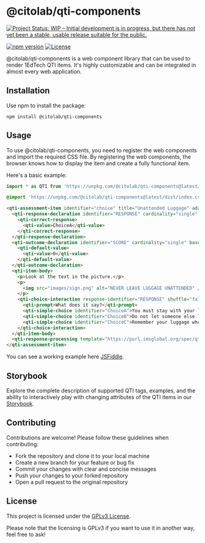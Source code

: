 # @citolab/qti-components

<a href="https://www.repostatus.org/#wip"><img src="https://www.repostatus.org/badges/latest/wip.svg" alt="Project Status: WIP – Initial development is in progress, but there has not yet been a stable, usable release suitable for the public." /></a>

[![npm version](https://badge.fury.io/js/%40citolab%2Fqti-components.svg)](https://badge.fury.io/js/%40citolab%2Fqti-components)
[![License](https://img.shields.io/badge/license-GPL-blue.svg)](https://opensource.org/license/gpl-2-0/)

@citolab/qti-components is a web component library that can be used to render 1EdTech QTI items.
It's highly customizable and can be integrated in almost every web application.

## Installation

Use npm to install the package:

```shell
npm install @citolab/qti-components
```

## Usage

To use @citolab/qti-components, you need to register the web components and import the required CSS file. By registering the web components, the browser knows how to display the item and create a fully functional item.

Here's a basic example:

```javascript
import * as QTI from 'https://unpkg.com/@citolab/qti-components@latest/dist/index.js';
```

```css
@import 'https://unpkg.com/@citolab/qti-components@latest/dist/index.css';
```

```html
<qti-assessment-item identifier="choice" title="Unattended Luggage" adaptive="false" time-dependent="false">
  <qti-response-declaration identifier="RESPONSE" cardinality="single" base-type="identifier">
    <qti-correct-response>
      <qti-value>ChoiceA</qti-value>
    </qti-correct-response>
  </qti-response-declaration>
  <qti-outcome-declaration identifier="SCORE" cardinality="single" base-type="float">
    <qti-default-value>
      <qti-value>0</qti-value>
    </qti-default-value>
  </qti-outcome-declaration>
  <qti-item-body>
    <p>Look at the text in the picture.</p>
    <p>
      <img src="images/sign.png" alt="NEVER LEAVE LUGGAGE UNATTENDED" />
    </p>
    <qti-choice-interaction response-identifier="RESPONSE" shuffle="false" max-choices="1">
      <qti-prompt>What does it say?</qti-prompt>
      <qti-simple-choice identifier="ChoiceA">You must stay with your luggage at all times.</qti-simple-choice>
      <qti-simple-choice identifier="ChoiceB">Do not let someone else look after your luggage.</qti-simple-choice>
      <qti-simple-choice identifier="ChoiceC">Remember your luggage when you leave.</qti-simple-choice>
    </qti-choice-interaction>
  </qti-item-body>
  <qti-response-processing template="https://purl.imsglobal.org/spec/qti/v3p0/rptemplates/match_correct.xml" />
</qti-assessment-item>
```

You can see a working example here [JSFiddle](https://jsfiddle.net/mrklein/s97Ld0gn).

## Storybook

Explore the complete description of supported QTI tags, examples, and the ability to interactively play with changing attributes of the QTI items in our [Storybook](https://qti-components.citolab.nl/).

## Contributing

Contributions are welcome! Please follow these guidelines when contributing:

- Fork the repository and clone it to your local machine
- Create a new branch for your feature or bug fix
- Commit your changes with clear and concise messages
- Push your changes to your forked repository
- Open a pull request to the original repository

## License

This project is licensed under the [GPLv3 License](LICENSE).

Please note that the licensing is GPLv3 if you want to use it in another way, feel free to ask!

```

```
